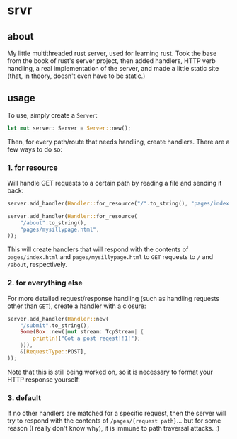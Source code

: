 # srvr

## about

My little multithreaded rust server, used for learning rust. Took the base from the book of rust's server project, then added handlers, HTTP verb handling, a real implementation of the server, and made a little static site (that, in theory, doesn't even have to be static.)

## usage

To use, simply create a `Server`:

```rust
let mut server: Server = Server::new();
```

Then, for every path/route that needs handling, create handlers. There are a few ways to do so:

### 1. for resource

Will handle GET requests to a certain path by reading a file and sending it back:

```rust
server.add_handler(Handler::for_resource("/".to_string(), "pages/index.html"));

server.add_handler(Handler::for_resource(
    "/about".to_string(),
    "pages/mysillypage.html",
));
```

This will create handlers that will respond with the contents of `pages/index.html` and `pages/mysillypage.html` to `GET` requests to `/` and `/about`, respectively.

### 2. for everything else

For more detailed request/response handling (such as handling requests other than `GET`), create a handler with a closure:

```rust
server.add_handler(Handler::new(
    "/submit".to_string(),
    Some(Box::new(|mut stream: TcpStream| {
        println!("Got a post reqest!!1!");
    })),
    &[RequestType::POST],
));
```

Note that this is still being worked on, so it is necessary to format your HTTP response yourself.

### 3. default

If no other handlers are matched for a specific request, then the server will try to respond with the contents of `/pages/{request path}`... but for some reason (I really don't know why), it is immune to path traversal attacks. :)
